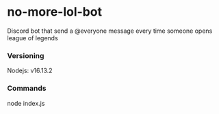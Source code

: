 # no-more-lol-bot
Discord bot that send a @everyone message every time someone opens league of legends 
### Versioning ###
Nodejs: v16.13.2

### Commands ###
node index.js
